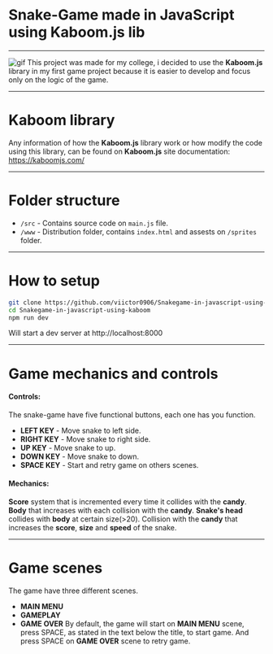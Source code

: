 # Snake-Game made in JavaScript using Kaboom.js lib
----
![gif](file:///home/v-fedora/Downloads/screenRecordGif.gif)
This project was made for my college, i decided to use the **Kaboom.js** library in my first game project because it is easier to develop and focus only on the logic of the game.

---
# Kaboom library
Any information of how the **Kaboom.js** library work or how modify the code using this library, can be found on **Kaboom.js** site documentation: https://kaboomjs.com/

---
# Folder structure
- `/src` - Contains source code on `main.js` file.
- `/www` - Distribution folder, contains `index.html` and assests on `/sprites` folder.

---
# How to setup
```bash
git clone https://github.com/viictor0906/Snakegame-in-javascript-using-kaboom.git
cd Snakegame-in-javascript-using-kaboom
npm run dev
```
Will start a dev server at http://localhost:8000

---
# Game mechanics and controls
#### Controls:
The snake-game have five functional buttons, each one has you function. 
- **LEFT KEY** - Move snake to left side.
- **RIGHT KEY** - Move snake to right side.
- **UP KEY** - Move snake to up.
- **DOWN KEY** - Move snake to down.
- **SPACE KEY** - Start and retry game on others scenes.
#### Mechanics:
**Score** system that is incremented every time it collides with the **candy**.
**Body** that increases with each collision with the **candy**.
**Snake's head** collides with **body** at certain size(>20).
Collision with the **candy** that increases the **score**, **size** and **speed** of the snake.

---
# Game scenes
The game have three different scenes.
- **MAIN MENU**
- **GAMEPLAY**
- **GAME OVER**
By default, the game will start on **MAIN MENU** scene, press SPACE, as stated in the text below the title, to start game. And press SPACE on **GAME OVER** scene to retry game.
